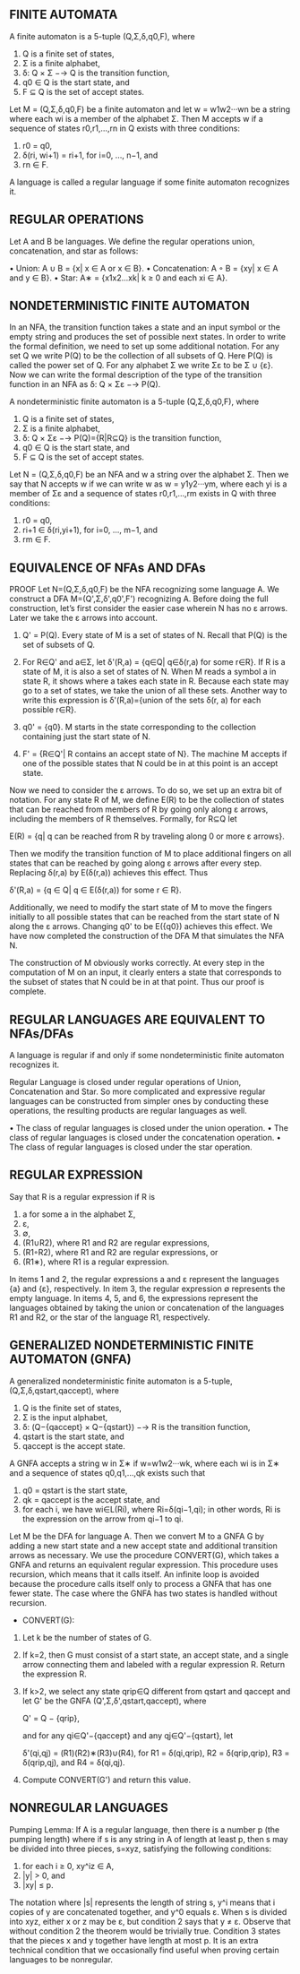 FINITE AUTOMATA
---------------

A finite automaton is a 5-tuple (Q,Σ,δ,q0,F), where

1. Q is a finite set of states,
2. Σ is a finite alphabet,
3. δ: Q × Σ −→ Q is the transition function,
4. q0 ∈ Q is the start state, and
5. F ⊆ Q is the set of accept states.

Let M = (Q,Σ,δ,q0,F) be a finite automaton and let w = w1w2···wn be a
string where each wi is a member of the alphabet Σ. Then M accepts w
if a sequence of states r0,r1,...,rn in Q exists with three
conditions:

1. r0 = q0,
2. δ(ri, wi+1) = ri+1, for i=0, ..., n−1, and
3. rn ∈ F.

A language is called a regular language if some finite automaton
recognizes it.


REGULAR OPERATIONS
------------------

Let A and B be languages. We define the regular operations union,
concatenation, and star as follows:

• Union: A ∪ B = {x| x ∈ A or x ∈ B}.
• Concatenation: A ◦ B = {xy| x ∈ A and y ∈ B}.
• Star: A∗ = {x1x2...xk| k ≥ 0 and each xi ∈ A}.


NONDETERMINISTIC FINITE AUTOMATON
---------------------------------

In an NFA, the transition function takes a state and an input symbol
or the empty string and produces the set of possible next states. In
order to write the formal definition, we need to set up some
additional notation. For any set Q we write P(Q) to be the collection
of all subsets of Q. Here P(Q) is called the power set of Q. For any
alphabet Σ we write Σε to be Σ ∪ {ε}. Now we can write the formal
description of the type of the transition function in an NFA as
δ: Q × Σε −→ P(Q).

A nondeterministic finite automaton is a 5-tuple (Q,Σ,δ,q0,F), where

1. Q is a finite set of states,
2. Σ is a finite alphabet,
3. δ: Q × Σε −→ P(Q)={R|R⊆Q} is the transition function,
4. q0 ∈ Q is the start state, and
5. F ⊆ Q is the set of accept states.

Let N = (Q,Σ,δ,q0,F) be an NFA and w a string over the alphabet
Σ. Then we say that N accepts w if we can write w as w = y1y2···ym,
where each yi is a member of Σε and a sequence of states r0,r1,...,rm
exists in Q with three conditions:

1. r0 = q0,
2. ri+1 ∈ δ(ri,yi+1), for i=0, ..., m−1, and
3. rm ∈ F.


EQUIVALENCE OF NFAs AND DFAs
----------------------------

PROOF Let N=(Q,Σ,δ,q0,F) be the NFA recognizing some language A. We
construct a DFA M=(Q',Σ,δ',q0',F') recognizing A. Before doing the
full construction, let’s first consider the easier case wherein N has
no ε arrows. Later we take the ε arrows into account.

1. Q' = P(Q).
   Every state of M is a set of states of N. Recall that P(Q) is the
   set of subsets of Q.

2. For R∈Q' and a∈Σ, let δ'(R,a) = {q∈Q| q∈δ(r,a) for some r∈R}. If R
   is a state of M, it is also a set of states of N. When M reads a
   symbol a in state R, it shows where a takes each state in
   R. Because each state may go to a set of states, we take the union
   of all these sets. Another way to write this expression is
   δ'(R,a)={union of the sets δ(r, a) for each possible r∈R}.

3. q0' = {q0}.
   M starts in the state corresponding to the collection containing
   just the start state of N.

4. F' = {R∈Q'| R contains an accept state of N}. The machine M accepts
   if one of the possible states that N could be in at this point is
   an accept state.

Now we need to consider the ε arrows. To do so, we set up an extra bit
of notation. For any state R of M, we define E(R) to be the collection
of states that can be reached from members of R by going only along ε
arrows, including the members of R themselves. Formally, for R⊆Q let

  E(R) = {q| q can be reached from R by traveling along 0 or more ε arrows}.

Then we modify the transition function of M to place additional
fingers on all states that can be reached by going along ε arrows
after every step. Replacing δ(r,a) by E(δ(r,a)) achieves this
effect. Thus

  δ'(R,a) = {q ∈ Q| q ∈ E(δ(r,a)) for some r ∈ R}.

Additionally, we need to modify the start state of M to move the
fingers initially to all possible states that can be reached from the
start state of N along the ε arrows. Changing q0' to be E({q0})
achieves this effect. We have now completed the construction of the
DFA M that simulates the NFA N.

The construction of M obviously works correctly. At every step in the
computation of M on an input, it clearly enters a state that
corresponds to the subset of states that N could be in at that
point. Thus our proof is complete.


REGULAR LANGUAGES ARE EQUIVALENT TO NFAs/DFAs
---------------------------------------------

A language is regular if and only if some nondeterministic finite
automaton recognizes it.

Regular Language is closed under regular operations of Union,
Concatenation and Star. So more complicated and expressive regular
languages can be constructed from simpler ones by conducting these
operations, the resulting products are regular languages as well.

• The class of regular languages is closed under the union operation.
• The class of regular languages is closed under the concatenation operation.
• The class of regular languages is closed under the star operation.


REGULAR EXPRESSION
------------------

Say that R is a regular expression if R is

1. a for some a in the alphabet Σ,
2. ε,
3. ∅,
4. (R1∪R2), where R1 and R2 are regular expressions,
5. (R1◦R2), where R1 and R2 are regular expressions, or
6. (R1∗), where R1 is a regular expression.

In items 1 and 2, the regular expressions a and ε represent the
languages {a} and {ε}, respectively. In item 3, the regular expression
∅ represents the empty language. In items 4, 5, and 6, the expressions
represent the languages obtained by taking the union or concatenation
of the languages R1 and R2, or the star of the language R1,
respectively.


GENERALIZED NONDETERMINISTIC FINITE AUTOMATON (GNFA)
----------------------------------------------------

A generalized nondeterministic finite automaton is a 5-tuple,
(Q,Σ,δ,qstart,qaccept), where

1. Q is the finite set of states,
2. Σ is the input alphabet,
3. δ: (Q−{qaccept} × Q−{qstart}) −→ R is the transition function,
4. qstart is the start state, and
5. qaccept is the accept state.

A GNFA accepts a string w in Σ∗ if w=w1w2···wk, where each wi is in Σ∗
and a sequence of states q0,q1,...,qk exists such that

1. q0 = qstart is the start state,
2. qk = qaccept is the accept state, and
3. for each i, we have wi∈L(Ri), where Ri=δ(qi−1,qi); in other words,
   Ri is the expression on the arrow from qi−1 to qi.

Let M be the DFA for language A. Then we convert M to a GNFA G by
adding a new start state and a new accept state and additional
transition arrows as necessary. We use the procedure CONVERT(G), which
takes a GNFA and returns an equivalent regular expression. This
procedure uses recursion, which means that it calls itself. An
infinite loop is avoided because the procedure calls itself only to
process a GNFA that has one fewer state. The case where the GNFA has
two states is handled without recursion.

- CONVERT(G):

1. Let k be the number of states of G.
2. If k=2, then G must consist of a start state, an accept state, and
   a single arrow connecting them and labeled with a regular
   expression R. Return the expression R.
3. If k>2, we select any state qrip∈Q different from qstart and
   qaccept and let G' be the GNFA (Q',Σ,δ',qstart,qaccept), where

     Q' = Q − {qrip},

   and for any qi∈Q'−{qaccept} and any qj∈Q'−{qstart}, let

     δ'(qi,qj) = (R1)(R2)∗(R3)∪(R4), for R1 = δ(qi,qrip),
                                        R2 = δ(qrip,qrip),
                                        R3 = δ(qrip,qj), and
                                        R4 = δ(qi,qj).
4. Compute CONVERT(G') and return this value.

NONREGULAR LANGUAGES
--------------------

Pumping Lemma: If A is a regular language, then there is a number p
(the pumping length) where if s is any string in A of length at least
p, then s may be divided into three pieces, s=xyz, satisfying the
following conditions:

1. for each i ≥ 0, xy^iz ∈ A,
2. |y| > 0, and
3. |xy| ≤ p.

The notation where |s| represents the length of string s, y^i means
that i copies of y are concatenated together, and y^0 equals ε.  When
s is divided into xyz, either x or z may be ε, but condition 2 says
that y ≠ ε. Observe that without condition 2 the theorem would be
trivially true.  Condition 3 states that the pieces x and y together
have length at most p. It is an extra technical condition that we
occasionally find useful when proving certain languages to be
nonregular.
